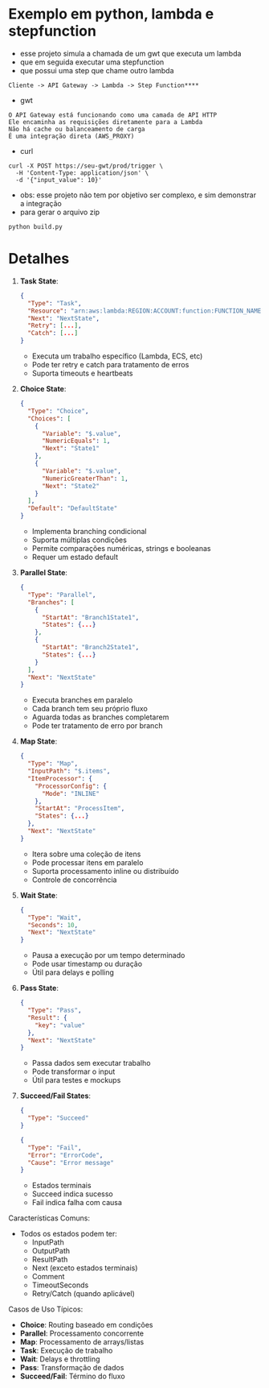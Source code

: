 # Exemplo em python, lambda e stepfunction
- esse projeto simula a chamada de um gwt que executa um lambda
- que em seguida executar uma stepfunction
- que possui uma step que chame outro lambda
````
Cliente -> API Gateway -> Lambda -> Step Function****
````
- gwt
````
O API Gateway está funcionando como uma camada de API HTTP
Ele encaminha as requisições diretamente para a Lambda
Não há cache ou balanceamento de carga
É uma integração direta (AWS_PROXY)
````
- curl
```commandline
curl -X POST https://seu-gwt/prod/trigger \
  -H 'Content-Type: application/json' \
  -d '{"input_value": 10}'
```
- obs: esse projeto não tem por objetivo ser complexo, e sim demonstrar a integração
- para gerar o arquivo zip
```
python build.py
```

# Detalhes 

1. **Task State**:
   ```json
   {
     "Type": "Task",
     "Resource": "arn:aws:lambda:REGION:ACCOUNT:function:FUNCTION_NAME",
     "Next": "NextState",
     "Retry": [...],
     "Catch": [...]
   }
   ```
   - Executa um trabalho específico (Lambda, ECS, etc)
   - Pode ter retry e catch para tratamento de erros
   - Suporta timeouts e heartbeats

2. **Choice State**:
   ```json
   {
     "Type": "Choice",
     "Choices": [
       {
         "Variable": "$.value",
         "NumericEquals": 1,
         "Next": "State1"
       },
       {
         "Variable": "$.value",
         "NumericGreaterThan": 1,
         "Next": "State2"
       }
     ],
     "Default": "DefaultState"
   }
   ```
   - Implementa branching condicional
   - Suporta múltiplas condições
   - Permite comparações numéricas, strings e booleanas
   - Requer um estado default

3. **Parallel State**:
   ```json
   {
     "Type": "Parallel",
     "Branches": [
       {
         "StartAt": "Branch1State1",
         "States": {...}
       },
       {
         "StartAt": "Branch2State1",
         "States": {...}
       }
     ],
     "Next": "NextState"
   }
   ```
   - Executa branches em paralelo
   - Cada branch tem seu próprio fluxo
   - Aguarda todas as branches completarem
   - Pode ter tratamento de erro por branch

4. **Map State**:
   ```json
   {
     "Type": "Map",
     "InputPath": "$.items",
     "ItemProcessor": {
       "ProcessorConfig": {
         "Mode": "INLINE"
       },
       "StartAt": "ProcessItem",
       "States": {...}
     },
     "Next": "NextState"
   }
   ```
   - Itera sobre uma coleção de itens
   - Pode processar itens em paralelo
   - Suporta processamento inline ou distribuído
   - Controle de concorrência

5. **Wait State**:
   ```json
   {
     "Type": "Wait",
     "Seconds": 10,
     "Next": "NextState"
   }
   ```
   - Pausa a execução por um tempo determinado
   - Pode usar timestamp ou duração
   - Útil para delays e polling

6. **Pass State**:
   ```json
   {
     "Type": "Pass",
     "Result": {
       "key": "value"
     },
     "Next": "NextState"
   }
   ```
   - Passa dados sem executar trabalho
   - Pode transformar o input
   - Útil para testes e mockups

7. **Succeed/Fail States**:
   ```json
   {
     "Type": "Succeed"
   }
   ```
   ```json
   {
     "Type": "Fail",
     "Error": "ErrorCode",
     "Cause": "Error message"
   }
   ```
   - Estados terminais
   - Succeed indica sucesso
   - Fail indica falha com causa

Características Comuns:
- Todos os estados podem ter:
  - InputPath
  - OutputPath
  - ResultPath
  - Next (exceto estados terminais)
  - Comment
  - TimeoutSeconds
  - Retry/Catch (quando aplicável)

Casos de Uso Típicos:
- **Choice**: Routing baseado em condições
- **Parallel**: Processamento concorrente
- **Map**: Processamento de arrays/listas
- **Task**: Execução de trabalho
- **Wait**: Delays e throttling
- **Pass**: Transformação de dados
- **Succeed/Fail**: Término do fluxo
```
